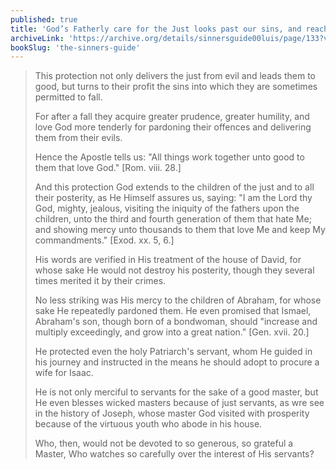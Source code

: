 ```yaml
---
published: true
title: 'God’s Fatherly care for the Just looks past our sins, and reaches even to our descendants'
archiveLink: 'https://archive.org/details/sinnersguide00luis/page/133?view=theater'
bookSlug: 'the-sinners-guide'
---
```


> This protection not only delivers the just from evil and leads them to good, but turns to their profit the sins into which they are sometimes permitted to fall.
> 
> For after a fall they acquire greater prudence, greater humility, and love God more tenderly for pardoning their offences and delivering them from their evils.
> 
> Hence the Apostle tells us: "All things work together unto good to them that love God." [Rom. viii. 28.]
> 
> And this protection God extends to the children of the just and to all their posterity, as He Himself assures us, saying: "I am the Lord thy God, mighty, jealous, visiting the iniquity of the fathers upon the children, unto the third and fourth generation of them that hate Me; and showing mercy unto thousands to them that love Me and keep My commandments." [Exod. xx. 5, 6.]
> 
> His words are verified in His treatment of the house of David, for whose sake He would not destroy his posterity, though they several times merited it by their crimes.
> 
> No less striking was His mercy to the children of Abraham, for whose sake He repeatedly pardoned them. He even promised that Ismael, Abraham's son, though born of a bondwoman, should "increase and multiply exceedingly, and grow into a great nation." [Gen. xvii. 20.]
> 
> He protected even the holy Patriarch's servant, whom He guided in his journey and instructed in the means he should adopt to procure a wife for Isaac.
> 
> He is not only merciful to servants for the sake of a good master, but He even blesses wicked masters because of just servants, as wre see in the history of Joseph, whose master God visited with prosperity because of the virtuous youth who abode in his house.
> 
> Who, then, would not be devoted to so generous, so grateful a Master, Who watches so carefully over the interest of His servants?
